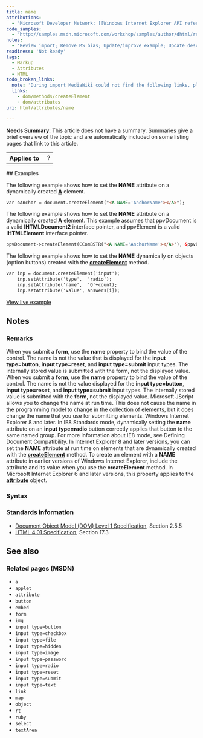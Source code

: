 ```yaml
---
title: name
attributions:
  - 'Microsoft Developer Network: [[Windows Internet Explorer API reference](http://msdn.microsoft.com/en-us/library/ie/hh828809%28v=vs.85%29.aspx) Article]'
code_samples:
  - 'http://samples.msdn.microsoft.com/workshop/samples/author/dhtml/refs/Dyn_Name_Sample.htm'
notes:
  - 'Review import; Remove MS bias; Update/improve example; Update descriptions; Fix lists & compatibility info'
readiness: 'Not Ready'
tags:
  - Markup
  - Attributes
  - HTML
todo_broken_links:
  note: 'During import MediaWiki could not find the following links, please fix and adjust this list.'
  links:
    - dom/methods/createElement
    - dom/attributes
uri: html/attributes/name

---
```

**Needs Summary**: This article does not have a summary. Summaries give a brief overview of the topic and are automatically included on some listing pages that link to this article.

<table class="wikitable">
<tr>
<th>
Applies to

</th>
<td>
 ?

</td>
</tr>
</table>
## <span>Examples</span>

The following example shows how to set the **NAME** attribute on a dynamically created [**A**](/html/elements/a) element.

``` html
var oAnchor = document.createElement("<A NAME='AnchorName'></A>");
```

The following example shows how to set the **NAME** attribute on a dynamically created [**A**](/html/elements/a) element. This example assumes that ppvDocument is a valid **IHTMLDocument2** interface pointer, and ppvElement is a valid **IHTMLElement** interface pointer.

``` html
ppvDocument->createElement(CComBSTR("<A NAME='AnchorName'></A>"), &ppvElement)
```

The following example shows how to set the **NAME** dynamically on objects (option buttons) created with the [**createElement**](/w/index.php?title=dom/methods/createElement&action=edit&redlink=1) method.

``` html
var inp = document.createElement('input');
    inp.setAttribute('type',  'radio');
    inp.setAttribute('name',  'Q'+count);
    inp.setAttribute('value', answers[i]);
```

[View live example](http://samples.msdn.microsoft.com/workshop/samples/author/dhtml/refs/Dyn_Name_Sample.htm)

## <span>Notes</span>

### <span>Remarks</span>

When you submit a **form**, use the **name** property to bind the value of the control. The name is not the value that is displayed for the **input type=button**, **input type=reset**, and **input type=submit** input types. The internally stored value is submitted with the form, not the displayed value. When you submit a **form**, use the **name** property to bind the value of the control. The name is not the value displayed for the **input type=button**, **input type=reset**, and **input type=submit** input types. The internally stored value is submitted with the **form**, not the displayed value. Microsoft JScript allows you to change the name at run time. This does not cause the name in the programming model to change in the collection of elements, but it does change the name that you use for submitting elements. Windows Internet Explorer 8 and later. In IE8 Standards mode, dynamically setting the **name** attribute on an **input type=radio** button correctly applies that button to the same named group. For more information about IE8 mode, see Defining Document Compatibility. In Internet Explorer 8 and later versions, you can set the **NAME** attribute at run time on elements that are dynamically created with the [**createElement**](/w/index.php?title=dom/methods/createElement&action=edit&redlink=1) method. To create an element with a **NAME** attribute in earlier versions of Windows Internet Explorer, include the attribute and its value when you use the **createElement** method. In Microsoft Internet Explorer 6 and later versions, this property applies to the [**attribute**](/w/index.php?title=dom/attributes&action=edit&redlink=1) object.

### <span>Syntax</span>

### <span>Standards information</span>

-   [Document Object Model (DOM) Level 1 Specification](http://go.microsoft.com/fwlink/p/?linkid=161725), Section 2.5.5
-   [HTML 4.01 Specification](http://go.microsoft.com/fwlink/p/?linkid=25320), Section 17.3

## <span>See also</span>

### <span>Related pages (MSDN)</span>

-   `a`
-   `applet`
-   `attribute`
-   `button`
-   `embed`
-   `form`
-   `img`
-   `input type=button`
-   `input type=checkbox`
-   `input type=file`
-   `input type=hidden`
-   `input type=image`
-   `input type=password`
-   `input type=radio`
-   `input type=reset`
-   `input type=submit`
-   `input type=text`
-   `link`
-   `map`
-   `object`
-   `rt`
-   `ruby`
-   `select`
-   `textArea`
